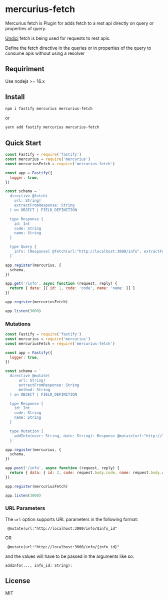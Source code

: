 # mercurius-fetch

Mercurius fetch is Plugin for adds fetch to a rest api directly on query or properties of query.

[Undici](https://github.com/nodejs/undici) fetch is being used for requests to rest apis.

Define the fetch directive in the queries or in properties of the query to consume apis without using a resolver

## Requiriment

Use nodejs >= 16.x

## Install

```bash
npm i fastify mercurius mercurius-fetch
```

or

```bash
yarn add fastify mercurius mercurius-fetch
```

## Quick Start

```js
const Fastify = require('fastify')
const mercurius = require('mercurius')
const mercuriusFetch = require('mercurius-fetch')

const app = Fastify({
  logger: true,
})

const schema = `
  directive @fetch(
    url: String!
    extractFromResponse: String
  ) on OBJECT | FIELD_DEFINITION

  type Response {
    id: Int
    code: String
    name: String
  }

  type Query {
    info: [Response] @fetch(url:"http://localhost:3000/info", extractFromResponse:"data")
  }`

app.register(mercurius, {
  schema,
})

app.get('/info', async function (request, reply) {
  return { data: [{ id: 1, code: 'code', name: 'name' }] }
})

app.register(mercuriusFetch)

app.listen(3000)
```

### Mutations

```js
const Fastify = require('fastify')
const mercurius = require('mercurius')
const mercuriusFetch = require('mercurius-fetch')

const app = Fastify({
  logger: true,
})

const schema = `
  directive @mutate(
      url: String!
      extractFromResponse: String
      method: String
  ) on OBJECT | FIELD_DEFINITION

  type Response {
    id: Int
    code: String
    name: String
  }

  type Mutation {
    addInfo(user: String, date: String): Response @mutate(url:"http://localhost:3000/info", extractFromResponse:"data", method:"POST")
  }`

app.register(mercurius, {
  schema,
})

app.post('/info', async function (request, reply) {
  return { data: { id: 2, code: request.body.code, name: request.body.name } }
})

app.register(mercuriusFetch)

app.listen(3000)
```

### URL Parameters

The `url` option supports URL parameters in the following format:

```
 @mutate(url:"http://localhost:3000/info/$info_id"
```
OR

```
 @mutate(url:"http://localhost:3000/info/{info_id}"
```

and the values will have to be passed in the arguments like so:

```
addInfo(..., info_id: String):
```

## License

MIT
